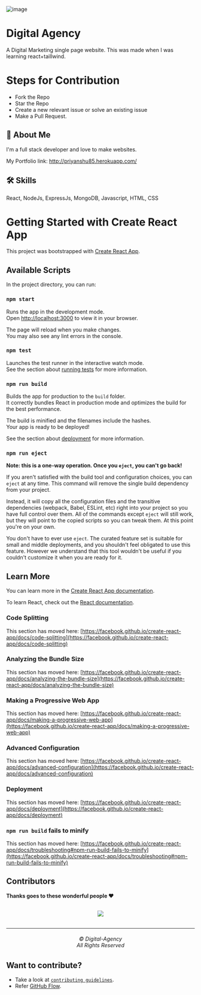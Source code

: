 ![image](https://user-images.githubusercontent.com/83485475/194510015-d0cd8796-a470-4085-baf7-c0c7eaf72d7f.png)

# Digital Agency

A Digital Marketing single page website. This was made when I was learning react+taillwind.



# Steps for Contribution

- Fork the Repo
- Star the Repo
- Create a new relevant issue or solve an existing issue
- Make a Pull Request.


## 🚀 About Me
I'm a full stack developer and love to make websites.

My Portfolio link: http://priyanshu85.herokuapp.com/


## 🛠 Skills
React, NodeJs, ExpressJs, MongoDB, Javascript, HTML, CSS


# Getting Started with Create React App

This project was bootstrapped with [Create React App](https://github.com/facebook/create-react-app).

## Available Scripts

In the project directory, you can run:

### `npm start`

Runs the app in the development mode.\
Open [http://localhost:3000](http://localhost:3000) to view it in your browser.

The page will reload when you make changes.\
You may also see any lint errors in the console.

### `npm test`

Launches the test runner in the interactive watch mode.\
See the section about [running tests](https://facebook.github.io/create-react-app/docs/running-tests) for more information.

### `npm run build`

Builds the app for production to the `build` folder.\
It correctly bundles React in production mode and optimizes the build for the best performance.

The build is minified and the filenames include the hashes.\
Your app is ready to be deployed!

See the section about [deployment](https://facebook.github.io/create-react-app/docs/deployment) for more information.

### `npm run eject`

**Note: this is a one-way operation. Once you `eject`, you can't go back!**

If you aren't satisfied with the build tool and configuration choices, you can `eject` at any time. This command will remove the single build dependency from your project.

Instead, it will copy all the configuration files and the transitive dependencies (webpack, Babel, ESLint, etc) right into your project so you have full control over them. All of the commands except `eject` will still work, but they will point to the copied scripts so you can tweak them. At this point you're on your own.

You don't have to ever use `eject`. The curated feature set is suitable for small and middle deployments, and you shouldn't feel obligated to use this feature. However we understand that this tool wouldn't be useful if you couldn't customize it when you are ready for it.

## Learn More

You can learn more in the [Create React App documentation](https://facebook.github.io/create-react-app/docs/getting-started).

To learn React, check out the [React documentation](https://reactjs.org/).

### Code Splitting

This section has moved here: [https://facebook.github.io/create-react-app/docs/code-splitting](https://facebook.github.io/create-react-app/docs/code-splitting)

### Analyzing the Bundle Size

This section has moved here: [https://facebook.github.io/create-react-app/docs/analyzing-the-bundle-size](https://facebook.github.io/create-react-app/docs/analyzing-the-bundle-size)

### Making a Progressive Web App

This section has moved here: [https://facebook.github.io/create-react-app/docs/making-a-progressive-web-app](https://facebook.github.io/create-react-app/docs/making-a-progressive-web-app)

### Advanced Configuration

This section has moved here: [https://facebook.github.io/create-react-app/docs/advanced-configuration](https://facebook.github.io/create-react-app/docs/advanced-configuration)

### Deployment

This section has moved here: [https://facebook.github.io/create-react-app/docs/deployment](https://facebook.github.io/create-react-app/docs/deployment)

### `npm run build` fails to minify

This section has moved here: [https://facebook.github.io/create-react-app/docs/troubleshooting#npm-run-build-fails-to-minify](https://facebook.github.io/create-react-app/docs/troubleshooting#npm-run-build-fails-to-minify)


## Contributors

**Thanks goes to these wonderful people ❤️**

<br/>
<div align="center">
<a href="https://github.com/Priyanshu85/Digital-Agency/graphs/contributors">
  <img src="https://contrib.rocks/image?repo=Priyanshu85/Digital-Agency"/>
  <!-- Use when number of contributors are large
  <img src="https://contrib.rocks/image?repo=Priyanshu85/Digital-Agency&max=100&columns=11" width=97%/>
  -->
</a>
</div>


<br>
<hr>
<h6 align="center">© Digital-Agency 
<br>
All Rights Reserved</h6>

## Want to contribute?
- Take a look at [`contributing guidelines`](CONTRIBUTING.md).
- Refer [GitHub Flow](https://guides.github.com/introduction/flow).

